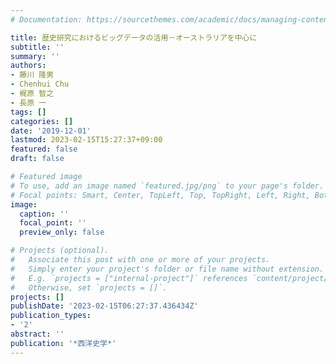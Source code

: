 ```yaml
---
# Documentation: https://sourcethemes.com/academic/docs/managing-content/

title: 歴史研究におけるビッグデータの活用－オーストラリアを中心に
subtitle: ''
summary: ''
authors:
- 藤川 隆男
- Chenhui Chu
- 梶原 智之
- 長原 一
tags: []
categories: []
date: '2019-12-01'
lastmod: 2023-02-15T15:27:37+09:00
featured: false
draft: false

# Featured image
# To use, add an image named `featured.jpg/png` to your page's folder.
# Focal points: Smart, Center, TopLeft, Top, TopRight, Left, Right, BottomLeft, Bottom, BottomRight.
image:
  caption: ''
  focal_point: ''
  preview_only: false

# Projects (optional).
#   Associate this post with one or more of your projects.
#   Simply enter your project's folder or file name without extension.
#   E.g. `projects = ["internal-project"]` references `content/project/deep-learning/index.md`.
#   Otherwise, set `projects = []`.
projects: []
publishDate: '2023-02-15T06:27:37.436434Z'
publication_types:
- '2'
abstract: ''
publication: '*西洋史学*'
---
```

